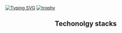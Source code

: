 
[![Typing SVG](https://readme-typing-svg.herokuapp.com?duration=4000&lines=Hi%2C+I'm+michele;A+UI+designer+and+a+front-end+dev)](https://git.io/typing-svg)
[![trophy](https://github-profile-trophy.vercel.app/?username=NoNameNoShame)](https://github.com/ryo-ma/github-profile-trophy)
<h2 align ="center"> Techonolgy stacks </h2>
